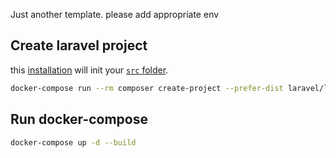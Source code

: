 Just another template. please add appropriate env

Create laravel project
----------------------
[installation]: https://laravel.com/docs/10.x#your-first-laravel-project
[`src` folder]: ./src
this [installation] will init your [`src` folder].

```bash
docker-compose run --rm composer create-project --prefer-dist laravel/laravel .
```

Run docker-compose
------------------

```bash
docker-compose up -d --build
```
